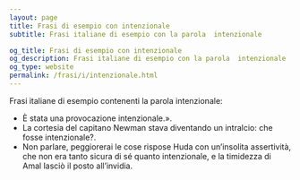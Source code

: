 ```yaml
---
layout: page
title: Frasi di esempio con intenzionale 
subtitle: Frasi italiane di esempio con la parola  intenzionale

og_title: Frasi di esempio con intenzionale 
og_description: Frasi italiane di esempio con la parola  intenzionale
og_type: website
permalink: /frasi/i/intenzionale.html
---
```


Frasi italiane di esempio contenenti la parola intenzionale:


- È stata una provocazione intenzionale.».
- La cortesia del capitano Newman stava diventando un intralcio: che fosse intenzionale?.
- Non parlare, peggiorerai le cose rispose Huda con un’insolita assertività, che non era tanto sicura di sé quanto intenzionale, e la timidezza di Amal lasciò il posto all’invidia.
